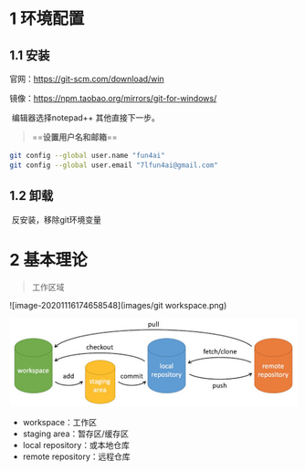 # 1 环境配置

## 1.1 安装

官网：https://git-scm.com/download/win

镜像：https://npm.taobao.org/mirrors/git-for-windows/

​	编辑器选择notepad++ 其他直接下一步。

> ==**设置用户名和邮箱**==

```bash
git config --global user.name "fun4ai"
git config --global user.email "7lfun4ai@gmail.com"
```



## 1.2 卸载

​	反安装，移除git环境变量



# 2 基本理论

> 工作区域

![image-20201116174658548](images/git workspace.png)

![''](images/git-command.jpg)

- workspace：工作区
- staging area：暂存区/缓存区
- local repository：或本地仓库
- remote repository：远程仓库























